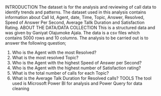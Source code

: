 INTRODUCTION
The dataset is for the analysis and reviewing of call data to identify trends and patterns. The dataset used in this analysis contains information about Call Id, Agent, date, Time, Topic, Answer, Resolved, Speed of Answer Per Second, Average Tallk Duration and Satisfaction Rating.
ABOUT THE DATA/DATA COLLECTION
This is a structured data and was given by Ganiyat Olajumoke Ajala. The data is a csv files which contains 5000 rows and 10 columns.
The analysis to be carried out is to answer the following question;
1.	Who is the Agent with the most Resolved?
2.	What is the most resolved Topic?
3.	 Who is the Agent with the highest Speed of Answer per Second?
4.	Who is the Agent with the highest number of Satisfaction rating? 
5.	What is the total number of calls for each Topic?
6.	What is the Average Talk Duration for Resolved calls?
TOOLS
The tool used is Microsoft Power BI for analysis and Power Query for data cleaning
